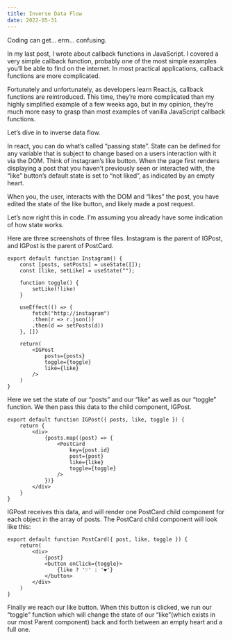 ```yaml
---
title: Inverse Data Flow
date: 2022-05-31
---
```


Coding can get… erm… confusing.

In my last post, I wrote about callback functions in JavaScript. I covered a very simple callback function, probably one of the most simple examples you’ll be able to find on the internet. In most practical applications, callback functions are more complicated.

Fortunately and unfortunately, as developers learn React.js, callback functions are reintroduced. This time, they’re more complicated than my highly simplified example of a few weeks ago, but in my opinion, they’re much more easy to grasp than most examples of vanilla JavaScript callback functions.

Let’s dive in to inverse data flow.

In react, you can do what’s called “passing state”. State can be defined for any variable that is subject to change based on a users interaction with it via the DOM. Think of instagram’s like button. When the page first renders displaying a post that you haven’t previously seen or interacted with, the “like” button’s default state is set to “not liked”, as indicated by an empty heart.

When you, the user, interacts with the DOM and “likes” the post, you have edited the state of the like button, and likely made a post request.

Let’s now right this in code. I’m assuming you already have some indication of how state works.

Here are three screenshots of three files. Instagram is the parent of IGPost, and IGPost is the parent of PostCard.

    export default function Instagram() {
        const [posts, setPosts] = useState([]);
        const [like, setLike] = useState("");

        function toggle() {
            setLike(!like)
        }

        useEffect(() => {
            fetch("http://instagram")
            .then(r => r.json())
            .then(d => setPosts(d))
        }, [])

        return(
            <IGPost
                posts={posts}
                toggle={toggle}
                like={like}
            />
        )
    }

Here we set the state of our “posts” and our “like” as well as our “toggle” function. We then pass this data to the child component, IGPost.

    export default function IGPost({ posts, like, toggle }) {
        return {
            <div>
                {posts.map((post) => {
                    <PostCard
                        key={post.id}
                        post={post}
                        like={like}
                        toggle={toggle}
                    />
                })}
            </div>
        }
    }

IGPost receives this data, and will render one PostCard child component for each object in the array of posts. The PostCard child component will look like this:

    export default function PostCard({ post, like, toggle }) {
        return(
            <div>
                {post}
                <button onClick={toggle}>
                    {like ? '♡' : '❤️'}
                </button>
            </div>
        )
    }

Finally we reach our like button. When this button is clicked, we run our “toggle” function which will change the state of our “like”(which exists in our most Parent component) back and forth between an empty heart and a full one.
